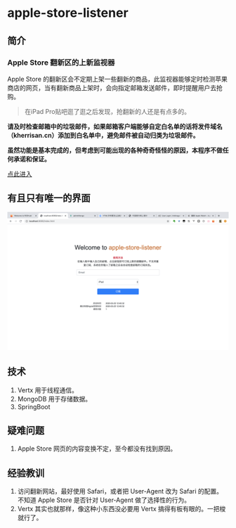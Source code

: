 # apple-store-listener

## 简介

### Apple Store 翻新区的上新监视器

Apple Store 的翻新区会不定期上架一些翻新的商品，此监视器能够定时检测苹果商店的网页，当有翻新商品上架时，会向指定邮箱发送邮件，即时提醒用户去抢购。

> 在iPad Pro贴吧逛了逛之后发现，抢翻新的人还是有点多的。

**请及时检查邮箱中的垃圾邮件，如果邮箱客户端能够自定白名单的话将发件域名（kherrisan.cn）添加到白名单中，避免邮件被自动归类为垃圾邮件。**

**虽然功能是基本完成的，但考虑到可能出现的各种奇奇怪怪的原因，本程序不做任何承诺和保证。**

[点此进入](https://asl.kherrisan.cn)

## 有且只有唯一的界面

![](https://raw.githubusercontent.com/Kherrisan/apple-store-listener/master/page.png)

## 技术

1. Vertx 用于线程通信。
2. MongoDB 用于存储数据。
3. SpringBoot 

## 疑难问题

1. Apple Store 网页的内容变换不定，至今都没有找到原因。

## 经验教训

1. 访问翻新网站，最好使用 Safari，或者把 User-Agent 改为 Safari 的配置。不知道 Apple Store 是否针对 User-Agent 做了选择性的行为。
2. Vertx 其实也就那样，像这种小东西没必要用 Vertx 搞得有板有眼的。一把梭就行了。

